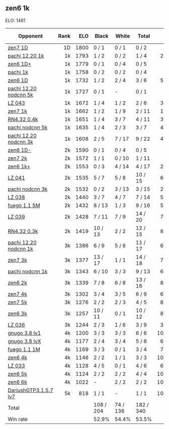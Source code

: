 ## zen6 1k ##

ELO: 1481

Opponent | Rank | ELO | Black | White | Total | Win rate
---------|-----:|----:|-------|-------|-------|-------:
[zen7 1D](zen7%201D.md) | 1D | 1800 | 0 / 1 | 0 / 1 | 0 / 2 | 0.0%
[pachi 12.20 1k](pachi%2012.20%201k.md) | 1k | 1793 | 1 / 2 | 0 / 2 | 1 / 4 | 25.0%
[zen6 1D+](zen6%201D+.md) | 1k | 1779 | 0 / 1 | 0 / 4 | 0 / 5 | 0.0%
[pachi 1k](pachi%201k.md) | 1k | 1758 | 0 / 2 | 0 / 2 | 0 / 4 | 0.0%
[zen6 1D](zen6%201D.md) | 1k | 1732 | 1 / 2 | 2 / 4 | 3 / 6 | 50.0%
[pachi 12.20 nodcnn 5k](pachi%2012.20%20nodcnn%205k.md) | 1k | 1727 | 0 / 1 | - | 0 / 1 | 0.0%
[LZ 043](LZ%20043.md) | 1k | 1672 | 1 / 4 | 1 / 2 | 2 / 6 | 33.3%
[zen7 1k](zen7%201k.md) | 1k | 1662 | 1 / 2 | 1 / 9 | 2 / 11 | 18.2%
[RN4.32 0.4k](RN4.32%200.4k.md) | 1k | 1651 | 1 / 4 | 3 / 7 | 4 / 11 | 36.4%
[pachi nodcnn 5k](pachi%20nodcnn%205k.md) | 1k | 1635 | 1 / 4 | 2 / 3 | 3 / 7 | 42.9%
[pachi 12.20 nodcnn 3k](pachi%2012.20%20nodcnn%203k.md) | 1k | 1608 | 2 / 5 | 7 / 17 | 9 / 22 | 40.9%
[zen6 1D-](zen6%201D-.md) | 2k | 1590 | 0 / 1 | 0 / 4 | 0 / 5 | 0.0%
[zen7 2k](zen7%202k.md) | 2k | 1572 | 1 / 1 | 0 / 10 | 1 / 11 | 9.1%
[zen6 1k+](zen6%201k+.md) | 2k | 1553 | 0 / 3 | 4 / 14 | 4 / 17 | 23.5%
[LZ 041](LZ%20041.md) | 2k | 1535 | 5 / 7 | 5 / 8 | 10 / 15 | 66.7%
[pachi nodcnn 3k](pachi%20nodcnn%203k.md) | 2k | 1532 | 0 / 2 | 3 / 13 | 3 / 15 | 20.0%
[LZ 038](LZ%20038.md) | 2k | 1440 | 3 / 7 | 4 / 7 | 7 / 14 | 50.0%
[fuego 1.1 5M](fuego%201.1%205M.md) | 2k | 1432 | 8 / 13 | 1 / 3 | 9 / 16 | 56.3%
[LZ 039](LZ%20039.md) | 2k | 1428 | 7 / 11 | 7 / 9 | 14 / 20 | 70.0%
[RN4.32 0.3k](RN4.32%200.3k.md) | 2k | 1419 | 10 / 13 | 2 / 2 | 12 / 15 | 80.0%
[pachi 12.20 nodcnn 1k](pachi%2012.20%20nodcnn%201k.md) | 3k | 1386 | 6 / 9 | 5 / 8 | 11 / 17 | 64.7%
[zen7 3k](zen7%203k.md) | 3k | 1377 | 13 / 17 | 1 / 1 | 14 / 18 | 77.8%
[pachi nodcnn 1k](pachi%20nodcnn%201k.md) | 3k | 1343 | 6 / 10 | 3 / 3 | 9 / 13 | 69.2%
[zen6 2k](zen6%202k.md) | 3k | 1339 | 7 / 8 | 6 / 8 | 13 / 16 | 81.3%
[zen7 4k](zen7%204k.md) | 3k | 1302 | 3 / 4 | 3 / 5 | 6 / 9 | 66.7%
[zen7 5k](zen7%205k.md) | 3k | 1276 | 2 / 2 | 2 / 3 | 4 / 5 | 80.0%
[zen6 3k](zen6%203k.md) | 3k | 1257 | 10 / 11 | 0 / 1 | 10 / 12 | 83.3%
[LZ 036](LZ%20036.md) | 3k | 1244 | 2 / 3 | 1 / 6 | 3 / 9 | 33.3%
[gnugo 3.8 lv1](gnugo%203.8%20lv1.md) | 4k | 1200 | 3 / 3 | 3 / 3 | 6 / 6 | 100.0%
[gnugo 3.8 lvX](gnugo%203.8%20lvX.md) | 4k | 1177 | 2 / 4 | 3 / 4 | 5 / 8 | 62.5%
[fuego 1.1 1M](fuego%201.1%201M.md) | 4k | 1169 | 3 / 3 | 0 / 1 | 3 / 4 | 75.0%
[zen6 4k](zen6%204k.md) | 4k | 1146 | 2 / 2 | 1 / 1 | 3 / 3 | 100.0%
[LZ 033](LZ%20033.md) | 4k | 1128 | 4 / 5 | 0 / 1 | 4 / 6 | 66.7%
[zen6 5k](zen6%205k.md) | 4k | 1124 | 2 / 2 | 2 / 2 | 4 / 4 | 100.0%
[zen6 6k](zen6%206k.md) | 4k | 1022 | - | 2 / 2 | 2 / 2 | 100.0%
[DariushGTP3.1.5.7 lv7](DariushGTP3.1.5.7%20lv7.md) | 5k | 818 | 1 / 1 | - | 1 / 1 | 100.0%
Total | | | 108 / 204 | 74 / 136 | 182 / 340 | 
Win rate| | | 52.9% | 54.4% | 53.5% | 
